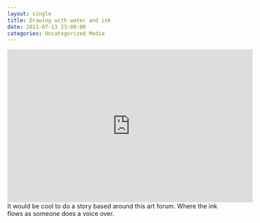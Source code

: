 ```yaml
---
layout: single
title: Drawing with water and ink 
date: 2011-07-13 23:09:00
categories: Uncategorized Media
---
```

<iframe width="560" height="349" src="http://www.youtube.com/embed/fq9mw8wR-1Q" frameborder="0" allowfullscreen></iframe>
It would be cool to do a story based around this art forum. Where the ink flows as someone does a voice over. 
